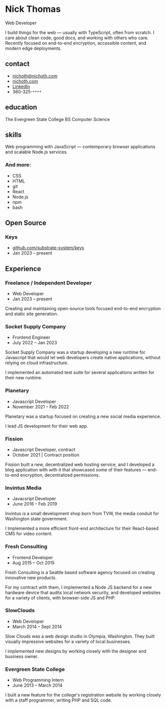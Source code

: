 # Nick Thomas
Web Developer

<p class="intro">
    I build things for the web &mdash; usually with TypeScript, often
    from scratch. I care about clean code, good docs, and working with
    others who care.  Recently focused on end-to-end encryption,
    accessible content, and modern edge deployments.
</p>

<div class="col-left">

## contact
* nichoth@nichoth.com
* [nichoth.com](https://nichoth.com/)
* [LinkedIn](https://www.linkedin.com/in/nichoth/)
* 360-325-`****`

## education
The Evergreen State College
BS Computer Science

## skills
Web programming with JavaScript &mdash; contemporary browser applications and
scalable Node.js services.

### And more:
* CSS
* HTML
* git
* React
* Node.js
* npm
* bash
</div>

<div class="col-right">

## Open Source

### Keys
* [github.com/substrate-system/keys](https://github.com/substrate-system/keys)
* Jan 2023 &ndash; present



## Experience

### Freelance / Independent Developer
* Web Developer
* Jan 2023 &ndash; present

Creating and maintaining open-source tools focused
end-to-end encryption and static site generation.

### Socket Supply Company
* Frontend Engineer
* July 2022 &ndash; Jan 2023

Socket Supply Company was a startup developing a new runtime for Javascript
that would let web developers create native applications, without
relying on cloud infrastructure.

I implemented an automated test suite for several applications written
for their new runtime.

### Planetary
* Javascript Developer
* November 2021 &ndash; Feb 2022

Planetary was a startup focused on creating a new social media experience.

I lead JS development for their web app.

### Fission
* Javascript Developer, contract
* October 2021 | Contract position

Fission built a new, decentralized web hosting service, and I
developed a blog application with with it that showcased some of their
features &mdash; end-to-end encryption, decentralized permissions.

### Invintus Media
* Javacsript Developer
* June 2016 &ndash; Feb 2019

Invintus is a small development shop born from TVW, the media conduit
for Washington state government.

I Implemented a more efficient front-end architecture for their React-based
CMS for video content.

### Fresh Consulting
* Frontend Developer
* Aug 2015 &ndash; Oct 2015

Fresh Consulting is a Seattle based software agency focused
on creating innovative new products.

For my contract with them, I implemented a Node JS backend for a new hardware
device that audits local network security, and developed websites for a variety
of clients, with browser-side JS and PHP.

### SlowClouds
* Web Developer
* March 2014 &ndash; Sept 2014

Slow Clouds was a web design studio in Olympia, Washington. They built visually
impressive websites for a variety of local businesses.

I implemented new designs by working closely with the designer and
business owner.

### Evergreen State College
* Web Programming Intern
* June 2013 &ndash; March 2014

I built a new feature for the college's registration website by working closely
with a staff programmer, writing PHP and SQL code.
</div>

<div style="clear: both;"></div>
